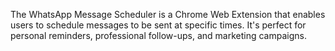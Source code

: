 The WhatsApp Message Scheduler is a Chrome Web Extension that enables users to schedule messages to be sent at specific times. It's perfect for personal reminders, professional follow-ups, and marketing campaigns.
